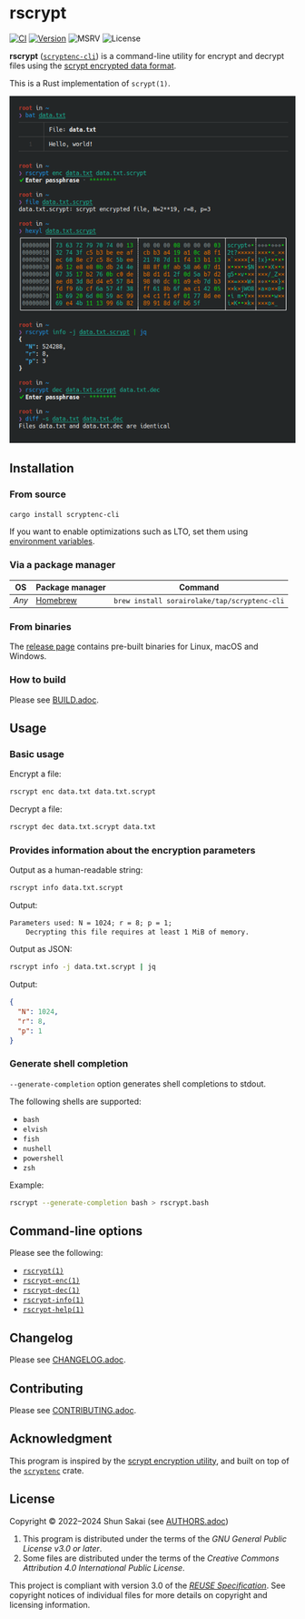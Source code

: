 <!--
SPDX-FileCopyrightText: 2022 Shun Sakai

SPDX-License-Identifier: GPL-3.0-or-later
-->

# rscrypt

[![CI][ci-badge]][ci-url]
[![Version][version-badge]][version-url]
![MSRV][msrv-badge]
![License][license-badge]

**rscrypt** ([`scryptenc-cli`][version-url]) is a command-line utility for
encrypt and decrypt files using the [scrypt encrypted data format].

This is a Rust implementation of `scrypt(1)`.

![Screenshot of rscrypt](assets/screenshot.webp)

## Installation

### From source

```sh
cargo install scryptenc-cli
```

If you want to enable optimizations such as LTO, set them using [environment
variables].

### Via a package manager

| OS    | Package manager | Command                                      |
| ----- | --------------- | -------------------------------------------- |
| _Any_ | [Homebrew]      | `brew install sorairolake/tap/scryptenc-cli` |

### From binaries

The [release page] contains pre-built binaries for Linux, macOS and Windows.

### How to build

Please see [BUILD.adoc].

## Usage

### Basic usage

Encrypt a file:

```sh
rscrypt enc data.txt data.txt.scrypt
```

Decrypt a file:

```sh
rscrypt dec data.txt.scrypt data.txt
```

### Provides information about the encryption parameters

Output as a human-readable string:

```sh
rscrypt info data.txt.scrypt
```

Output:

```text
Parameters used: N = 1024; r = 8; p = 1;
    Decrypting this file requires at least 1 MiB of memory.
```

Output as JSON:

```sh
rscrypt info -j data.txt.scrypt | jq
```

Output:

```json
{
  "N": 1024,
  "r": 8,
  "p": 1
}
```

### Generate shell completion

`--generate-completion` option generates shell completions to stdout.

The following shells are supported:

- `bash`
- `elvish`
- `fish`
- `nushell`
- `powershell`
- `zsh`

Example:

```sh
rscrypt --generate-completion bash > rscrypt.bash
```

## Command-line options

Please see the following:

- [`rscrypt(1)`]
- [`rscrypt-enc(1)`]
- [`rscrypt-dec(1)`]
- [`rscrypt-info(1)`]
- [`rscrypt-help(1)`]

## Changelog

Please see [CHANGELOG.adoc].

## Contributing

Please see [CONTRIBUTING.adoc].

## Acknowledgment

This program is inspired by the [scrypt encryption utility], and built on top
of the [`scryptenc`] crate.

## License

Copyright &copy; 2022&ndash;2024 Shun Sakai (see [AUTHORS.adoc])

1. This program is distributed under the terms of the _GNU General Public
   License v3.0 or later_.
2. Some files are distributed under the terms of the _Creative Commons
   Attribution 4.0 International Public License_.

This project is compliant with version 3.0 of the [_REUSE Specification_]. See
copyright notices of individual files for more details on copyright and
licensing information.

[ci-badge]: https://img.shields.io/github/actions/workflow/status/sorairolake/scryptenc-rs/CI.yaml?branch=develop&style=for-the-badge&logo=github&label=CI
[ci-url]: https://github.com/sorairolake/scryptenc-rs/actions?query=branch%3Adevelop+workflow%3ACI++
[version-badge]: https://img.shields.io/crates/v/scryptenc-cli?style=for-the-badge&logo=rust
[version-url]: https://crates.io/crates/scryptenc-cli
[msrv-badge]: https://img.shields.io/crates/msrv/scryptenc-cli?style=for-the-badge&logo=rust
[license-badge]: https://img.shields.io/crates/l/scryptenc-cli?style=for-the-badge
[scrypt encrypted data format]: https://github.com/Tarsnap/scrypt/blob/1.3.1/FORMAT
[environment variables]: https://doc.rust-lang.org/cargo/reference/environment-variables.html#configuration-environment-variables
[Homebrew]: https://brew.sh/
[release page]: https://github.com/sorairolake/scryptenc-rs/releases
[BUILD.adoc]: BUILD.adoc
[`rscrypt(1)`]: https://sorairolake.github.io/scryptenc-rs/book/cli/man/man1/rscrypt.1.html
[`rscrypt-enc(1)`]: https://sorairolake.github.io/scryptenc-rs/book/cli/man/man1/rscrypt-enc.1.html
[`rscrypt-dec(1)`]: https://sorairolake.github.io/scryptenc-rs/book/cli/man/man1/rscrypt-dec.1.html
[`rscrypt-info(1)`]: https://sorairolake.github.io/scryptenc-rs/book/cli/man/man1/rscrypt-info.1.html
[`rscrypt-help(1)`]: https://sorairolake.github.io/scryptenc-rs/book/cli/man/man1/rscrypt-help.1.html
[CHANGELOG.adoc]: CHANGELOG.adoc
[CONTRIBUTING.adoc]: ../../CONTRIBUTING.adoc
[scrypt encryption utility]: https://www.tarsnap.com/scrypt.html
[`scryptenc`]: https://crates.io/crates/scryptenc
[AUTHORS.adoc]: ../../AUTHORS.adoc
[_REUSE Specification_]: https://reuse.software/spec/
